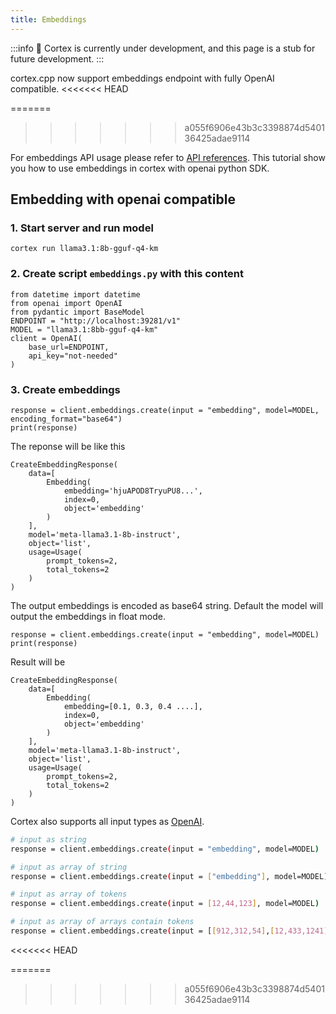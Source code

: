 ```yaml
---
title: Embeddings
---
```

:::info
🚧 Cortex is currently under development, and this page is a stub for future development.
:::

cortex.cpp now support embeddings endpoint with fully OpenAI compatible.
<<<<<<< HEAD

=======
>>>>>>> a055f6906e43b3c3398874d540136425adae9114

For embeddings API usage please refer to [API references](/api-reference#tag/chat/POST/v1/embeddings). This tutorial show you how to use embeddings in cortex with openai python SDK.

## Embedding with openai compatible

### 1. Start server and run model

```
cortex run llama3.1:8b-gguf-q4-km
```

### 2. Create script `embeddings.py` with this content

```
from datetime import datetime
from openai import OpenAI
from pydantic import BaseModel
ENDPOINT = "http://localhost:39281/v1"
MODEL = "llama3.1:8bb-gguf-q4-km"
client = OpenAI(
    base_url=ENDPOINT,
    api_key="not-needed"
)
```

### 3. Create embeddings

```
response = client.embeddings.create(input = "embedding", model=MODEL, encoding_format="base64")
print(response)
```

The reponse will be like this

```
CreateEmbeddingResponse(
    data=[
        Embedding(
            embedding='hjuAPOD8TryuPU8...',
            index=0,
            object='embedding'
        )
    ],
    model='meta-llama3.1-8b-instruct',
    object='list',
    usage=Usage(
        prompt_tokens=2,
        total_tokens=2
    )
)
```


The output embeddings is encoded as base64 string. Default the model will output the embeddings in float mode.

```
response = client.embeddings.create(input = "embedding", model=MODEL)
print(response)
```

Result will be

```
CreateEmbeddingResponse(
    data=[
        Embedding(
            embedding=[0.1, 0.3, 0.4 ....],
            index=0,
            object='embedding'
        )
    ],
    model='meta-llama3.1-8b-instruct',
    object='list',
    usage=Usage(
        prompt_tokens=2,
        total_tokens=2
    )
)
```

Cortex also supports all input types as [OpenAI](https://platform.openai.com/docs/api-reference/embeddings/create#embeddings-create-input).

```sh
# input as string
response = client.embeddings.create(input = "embedding", model=MODEL)

# input as array of string
response = client.embeddings.create(input = ["embedding"], model=MODEL)

# input as array of tokens
response = client.embeddings.create(input = [12,44,123], model=MODEL)

# input as array of arrays contain tokens
response = client.embeddings.create(input = [[912,312,54],[12,433,1241]], model=MODEL)
```
<<<<<<< HEAD

=======
>>>>>>> a055f6906e43b3c3398874d540136425adae9114

